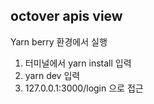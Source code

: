 ## octover apis view

Yarn berry 환경에서 실행

1. 터미널에서 yarn install 입력
2. yarn dev 입력
3. 127.0.0.1:3000/login 으로 접근
